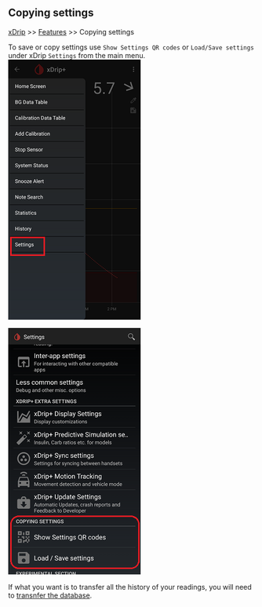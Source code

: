 ## Copying settings  
[xDrip](../README.md) >> [Features](./Features_page.md) >> Copying settings    
  
To save or copy settings use `Show Settings QR codes` or `Load/Save settings` under xDrip `Settings` from the main menu.  
![](./images/Settings.png)  
  
![](./images/CopyingSettings.png)  
  
If what you want is to transfer all the history of your readings, you will need to [transnfer the database](./New-Phone.md).   

  
